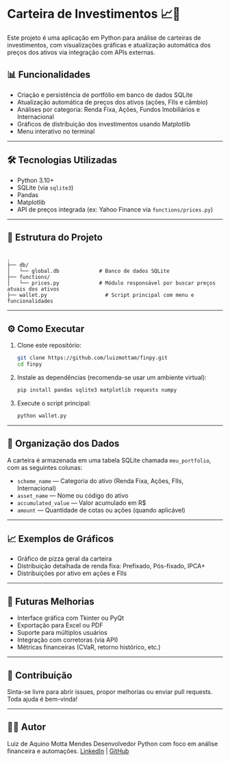 # Carteira de Investimentos 📈💼

Este projeto é uma aplicação em Python para análise de carteiras de investimentos, com visualizações gráficas e atualização automática dos preços dos ativos via integração com APIs externas.

## 📊 Funcionalidades

- Criação e persistência de portfólio em banco de dados SQLite
- Atualização automática de preços dos ativos (ações, FIIs e câmbio)
- Análises por categoria: Renda Fixa, Ações, Fundos Imobiliários e Internacional
- Gráficos de distribuição dos investimentos usando Matplotlib
- Menu interativo no terminal

---

## 🛠️ Tecnologias Utilizadas

- Python 3.10+
- SQLite (via `sqlite3`)
- Pandas
- Matplotlib
- API de preços integrada (ex: Yahoo Finance via `functions/prices.py`)

---

## 📁 Estrutura do Projeto

```

.
├── db/
│   └── global.db             # Banco de dados SQLite
├── functions/
│   └── prices.py             # Módulo responsável por buscar preços atuais dos ativos
├── wallet.py                   # Script principal com menu e funcionalidades

```

---

## ⚙️ Como Executar

1. Clone este repositório:

   ```bash
   git clone https://github.com/luizmottam/finpy.git
   cd finpy
   ```

2. Instale as dependências (recomenda-se usar um ambiente virtual):

   ```bash
   pip install pandas sqlite3 matplotlib requests numpy
   ```

3. Execute o script principal:

   ```bash
   python wallet.py
   ```

---

## 🧠 Organização dos Dados

A carteira é armazenada em uma tabela SQLite chamada `meu_portfolio`, com as seguintes colunas:

- `scheme_name` — Categoria do ativo (Renda Fixa, Ações, FIIs, Internacional)
- `asset_name` — Nome ou código do ativo
- `accumulated_value` — Valor acumulado em R\$
- `amount` — Quantidade de cotas ou ações (quando aplicável)

---

## 📈 Exemplos de Gráficos

- Gráfico de pizza geral da carteira
- Distribuição detalhada de renda fixa: Prefixado, Pós-fixado, IPCA+
- Distribuições por ativo em ações e FIIs

---

## 🚧 Futuras Melhorias

- Interface gráfica com Tkinter ou PyQt
- Exportação para Excel ou PDF
- Suporte para múltiplos usuários
- Integração com corretoras (via API)
- Métricas financeiras (CVaR, retorno histórico, etc.)

---

## 🤝 Contribuição

Sinta-se livre para abrir issues, propor melhorias ou enviar pull requests. Toda ajuda é bem-vinda!

---

## 👨‍💻 Autor

Luiz de Aquino Motta Mendes
Desenvolvedor Python com foco em análise financeira e automações.
[LinkedIn](https://www.linkedin.com/in/luizmottam) | [GitHub](https://github.com/luizmottam)
